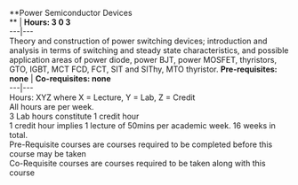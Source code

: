 **Power Semiconductor Devices  
** | **Hours: 3 0 3**  
---|---  
Theory and construction of power switching devices; introduction and analysis in terms of switching and steady state characteristics, and possible application areas of power diode, power BJT, power MOSFET, thyristors, GTO, IGBT, MCT FCD, FCT, SIT and SIThy, MTO thyristor. 
**Pre-requisites: none** | **Co-requisites: none**  
---|---  
Hours: XYZ where X = Lecture, Y = Lab, Z = Credit  
All hours are per week.  
3 Lab hours constitute 1 credit hour  
1 credit hour implies 1 lecture of 50mins per academic week. 16 weeks in total.  
Pre-Requisite courses are courses required to be completed before this course may be taken  
Co-Requisite courses are courses required to be taken along with this course
